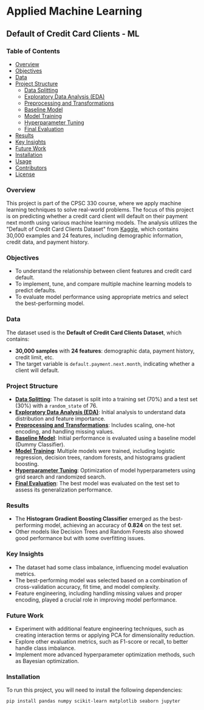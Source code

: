 # Applied Machine Learning

## Default of Credit Card Clients - ML

### Table of Contents
- [Overview](#overview)
- [Objectives](#objectives)
- [Data](#data)
- [Project Structure](#project-structure)
  - [Data Splitting](#data-splitting)
  - [Exploratory Data Analysis (EDA)](#exploratory-data-analysis-eda)
  - [Preprocessing and Transformations](#preprocessing-and-transformations)
  - [Baseline Model](#baseline-model)
  - [Model Training](#model-training)
  - [Hyperparameter Tuning](#hyperparameter-tuning)
  - [Final Evaluation](#final-evaluation)
- [Results](#results)
- [Key Insights](#key-insights)
- [Future Work](#future-work)
- [Installation](#installation)
- [Usage](#usage)
- [Contributors](#contributors)
- [License](#license)

### Overview
This project is part of the CPSC 330 course, where we apply machine learning techniques to solve real-world problems. The focus of this project is on predicting whether a credit card client will default on their payment next month using various machine learning models. The analysis utilizes the "Default of Credit Card Clients Dataset" from [Kaggle](https://www.kaggle.com/uciml/default-of-credit-card-clients-dataset), which contains 30,000 examples and 24 features, including demographic information, credit data, and payment history.

### Objectives
- To understand the relationship between client features and credit card default.
- To implement, tune, and compare multiple machine learning models to predict defaults.
- To evaluate model performance using appropriate metrics and select the best-performing model.

### Data
The dataset used is the **Default of Credit Card Clients Dataset**, which contains:
- **30,000 samples** with **24 features**: demographic data, payment history, credit limit, etc.
- The target variable is `default.payment.next.month`, indicating whether a client will default.

### Project Structure

- [**Data Splitting**](#data-splitting): The dataset is split into a training set (70%) and a test set (30%) with a `random_state` of 76.
- [**Exploratory Data Analysis (EDA)**](#exploratory-data-analysis-eda): Initial analysis to understand data distribution and feature importance.
- [**Preprocessing and Transformations**](#preprocessing-and-transformations): Includes scaling, one-hot encoding, and handling missing values.
- [**Baseline Model**](#baseline-model): Initial performance is evaluated using a baseline model (Dummy Classifier).
- [**Model Training**](#model-training): Multiple models were trained, including logistic regression, decision trees, random forests, and histograms gradient boosting.
- [**Hyperparameter Tuning**](#hyperparameter-tuning): Optimization of model hyperparameters using grid search and randomized search.
- [**Final Evaluation**](#final-evaluation): The best model was evaluated on the test set to assess its generalization performance.

### Results
- The **Histogram Gradient Boosting Classifier** emerged as the best-performing model, achieving an accuracy of **0.824** on the test set.
- Other models like Decision Trees and Random Forests also showed good performance but with some overfitting issues.

### Key Insights
- The dataset had some class imbalance, influencing model evaluation metrics.
- The best-performing model was selected based on a combination of cross-validation accuracy, fit time, and model complexity.
- Feature engineering, including handling missing values and proper encoding, played a crucial role in improving model performance.

### Future Work
- Experiment with additional feature engineering techniques, such as creating interaction terms or applying PCA for dimensionality reduction.
- Explore other evaluation metrics, such as F1-score or recall, to better handle class imbalance.
- Implement more advanced hyperparameter optimization methods, such as Bayesian optimization.

### Installation
To run this project, you will need to install the following dependencies:

```bash
pip install pandas numpy scikit-learn matplotlib seaborn jupyter

